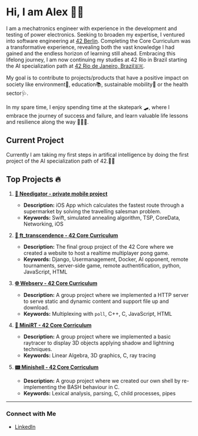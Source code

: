 # Hi, I am Alex 🙋🏻

I am a mechatronics engineer with experience in the development and testing of power electronics. Seeking to broaden my expertise, I ventured into software engineering at [42 Berlin](https://42berlin.de). Completing the Core Curriculum was a transformative experience, revealing both the vast knowledge I had gained and the endless horizon of learning still ahead. Embracing this lifelong journey, I am now continuing my studies at 42 Rio in Brazil starting the AI specialization path at [42 Rio de Janeiro, Brazil🇧🇷](https://42.rio).

My goal is to contribute to projects/products that have a positive impact on society like environment🌱, education📚, sustainable mobility🚄 or the health sector🩺.

In my spare time, I enjoy spending time at the skatepark 🛹, where I embrace the journey of success and failure, and learn valuable life lessons and resilience along the way 💆🏻‍♂️.

## Current Project
Currently I am taking my first steps in artifical intelligence by doing the first project of the AI specialization path of 42.🤖🧠

## Top Projects 🔥

1. **[📲 Needigator - private mobile project](https://github.com/alexehrlich/Needigator)**
   - **Description:** iOS App which calculates the fastest route through a supermarket by solving the travelling salesman problem.
   - **Keywords:** Swift, simulated annealing algorithm, TSP, CoreData, Networking, iOS

2. **[🚀 ft_transcendence - 42 Core Curriculum](https://github.com/Linuswidmer/42_transcendence)**
   - **Description:** The final group project of the 42 Core where we created a website to host a realtime multiplayer pong game.
   - **Keywords:** Django, Usermanagement, Docker, AI opponent, remote tournaments, server-side game, remote authentification, python, JavaScript, HTML

3. **[🌐 Webserv - 42 Core Curriculum](https://github.com/mdarbois/42_webserv)**
   - **Description:** A group project where we implemented a HTTP server to serve static and dynamic content and support file up and download.
   - **Keywords:** Multiplexing with `poll`, C++, C, JavaScript, HTML

4. **[🧊 MiniRT - 42 Core Corriculum](https://github.com/dubmix/42-miniRT)**
   - **Description:** A group project where we implemented a basic raytracer to display 3D objects applying shadow and lightning techniques.
   - **Keywords:** Linear Algebra, 3D graphics, C, ray tracing

5. **[📟 Minishell - 42 Core Corriculum](https://github.com/leonyannick/minishell)**
   - **Description:** A group project where we created our own shell by re-implementing the BASH behaviour in C.
   - **Keywords:** Lexical analysis, parsing, C, child processes, pipes

---

### Connect with Me
- [LinkedIn](https://www.linkedin.com/in/alexander-ehrlich-a276b8200/)

